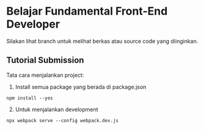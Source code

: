# Belajar Fundamental Front-End Developer
Silakan lihat branch untuk melihat berkas atau source code yang diinginkan.

## Tutorial Submission

Tata cara menjalankan project:

1. Install semua package yang berada di package.json

```
npm install --yes
```

2. Untuk menjalankan development

```
npx webpack serve --config webpack.dev.js
```
